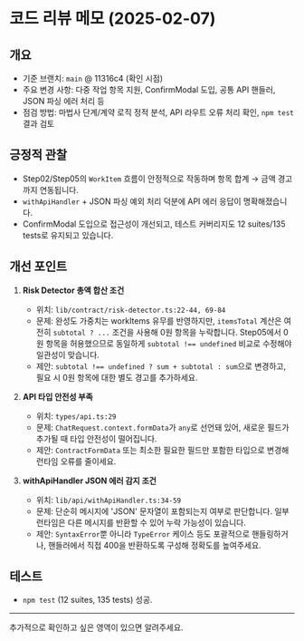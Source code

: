 # 코드 리뷰 메모 (2025-02-07)

## 개요
- 기준 브랜치: `main` @ 11316c4 (확인 시점)
- 주요 변경 사항: 다중 작업 항목 지원, ConfirmModal 도입, 공통 API 핸들러, JSON 파싱 에러 처리 등
- 점검 방법: 마법사 단계/계약 로직 정적 분석, API 라우트 오류 처리 확인, `npm test` 결과 검토

## 긍정적 관찰
- Step02/Step05의 `WorkItem` 흐름이 안정적으로 작동하며 항목 합계 → 금액 경고까지 연동됩니다.
- `withApiHandler` + JSON 파싱 예외 처리 덕분에 API 에러 응답이 명확해졌습니다.
- ConfirmModal 도입으로 접근성이 개선되고, 테스트 커버리지도 12 suites/135 tests로 유지되고 있습니다.

## 개선 포인트
1. **Risk Detector 총액 합산 조건**  
   - 위치: `lib/contract/risk-detector.ts:22-44, 69-84`  
   - 문제: 완성도 가중치는 workItems 유무를 반영하지만, `itemsTotal` 계산은 여전히 `subtotal ? ...` 조건을 사용해 0원 항목을 누락합니다. Step05에서 0원 항목을 허용했으므로 동일하게 `subtotal !== undefined` 비교로 수정해야 일관성이 맞습니다.  
   - 제안: `subtotal !== undefined ? sum + subtotal : sum`으로 변경하고, 필요 시 0원 항목에 대한 별도 경고를 추가하세요.

2. **API 타입 안전성 부족**  
   - 위치: `types/api.ts:29`  
   - 문제: `ChatRequest.context.formData`가 `any`로 선언돼 있어, 새로운 필드가 추가될 때 타입 안전성이 떨어집니다.  
   - 제안: `ContractFormData` 또는 최소한 필요한 필드만 포함한 타입으로 변경해 런타임 오류를 줄이세요.

3. **withApiHandler JSON 에러 감지 조건**  
   - 위치: `lib/api/withApiHandler.ts:34-59`  
   - 문제: 단순히 메시지에 'JSON' 문자열이 포함되는지 여부로 판단합니다. 일부 런타임은 다른 메시지를 반환할 수 있어 누락 가능성이 있습니다.  
   - 제안: `SyntaxError`뿐 아니라 `TypeError` 케이스 등도 포괄적으로 핸들링하거나, 핸들러에서 직접 400을 반환하도록 구성해 정확도를 높여주세요.

## 테스트
- `npm test` (12 suites, 135 tests) 성공.

---
추가적으로 확인하고 싶은 영역이 있으면 알려주세요.
